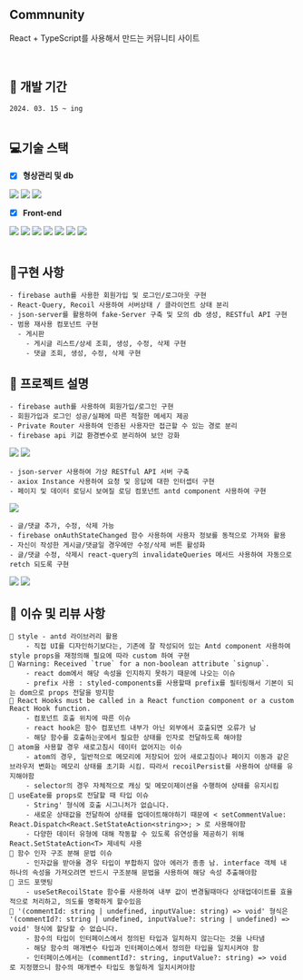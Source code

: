 ## Commnunity

React + TypeScript를 사용해서 만드는 커뮤니티 사이트

<br/>

## 📅 개발 기간

`2024. 03. 15 ~ ing` <br/> <br/>

## 💻기술 스택

-   [x] **형상관리 및 db**

<img src="https://img.shields.io/badge/github-181717?style=for-the-badge&logo=github&logoColor=white"> <img src="https://img.shields.io/badge/git-F05032?style=for-the-badge&logo=git&logoColor=white"> <img src="https://img.shields.io/badge/Json Server-000?style=for-the-badge&logo=JSON&logoColor=white">

-   [x] **Front-end**

<img src="https://img.shields.io/badge/React-61DAFB?style=for-the-badge&logo=React&logoColor=white"/> <img src="https://img.shields.io/badge/TypeScript-3178C6?style=for-the-badge&logo=TypeScript&logoColor=white">
<img src="https://img.shields.io/badge/Vite-646CFF?style=for-the-badge&logo=Vite&logoColor=white"> <img src="https://img.shields.io/badge/React Query-FF4154?style=for-the-badge&logo=React Query&logoColor=white"> <img src="https://img.shields.io/badge/Recoil-3578E5?style=for-the-badge&logo=Recoil&logoColor=white"> <img src="https://img.shields.io/badge/styled components-DB7093?style=for-the-badge&logo=styled components&logoColor=white"/>
<img src="https://img.shields.io/badge/Axios-5A29E4?style=for-the-badge&logo=Axios&logoColor=white"/><br/> <br/>

## 📌구현 사항

```
- firebase auth를 사용한 회원가입 및 로그인/로그아웃 구현
- React-Query, Recoil 사용하여 서버상태 / 클라이언트 상태 분리
- json-server를 활용하여 fake-Server 구축 및 모의 db 생성, RESTful API 구현
- 범용 재사용 컴포넌트 구현
  - 게시판
    - 게시글 리스트/상세 조회, 생성, 수정, 삭제 구현
    - 댓글 조회, 생성, 수정, 삭제 구현
```

## 📜 프로젝트 설명

```
- firebase auth를 사용하여 회원가입/로그인 구현
- 회원가입과 로그인 성공/실패에 따른 적절한 메세지 제공
- Private Router 사용하여 인증된 사용자만 접근할 수 있는 경로 분리
- firebase api 키값 환경변수로 분리하여 보안 강화
```

![](https://github.com/mingnana/community/assets/96216178/d6309e13-ee47-45da-bf5a-e47c1898f88d)
![](https://github.com/mingnana/community/assets/96216178/8e9269ce-0584-4647-af00-ab65cb895708)

```
- json-server 사용하여 가상 RESTful API 서버 구축
- axiox Instance 사용하여 요청 및 응답에 대한 인터셉터 구현
- 페이지 및 데이터 로딩시 보여질 로딩 컴포넌트 antd component 사용하여 구현
```

![](https://github.com/mingnana/community/assets/96216178/94b46c48-e5e1-4d80-b977-4f7206a957cc)

```
- 글/댓글 추가, 수정, 삭제 가능
- firebase onAuthStateChanged 함수 사용하여 사용자 정보를 동적으로 가져와 활용
- 자신이 작성한 게시글/댓글일 경우에만 수정/삭제 버튼 활성화
- 글/댓글 수정, 삭제시 react-query의 invalidateQueries 메서드 사용하여 자동으로 retch 되도록 구현
```

![](https://github.com/mingnana/community/assets/96216178/5e951069-0a44-4930-b52c-630b57e5e32a)
![](https://github.com/mingnana/community/assets/96216178/98e1efee-6fca-48d3-8557-856ebcb0086c)


## 📜 이슈 및 리뷰 사항

```
📌 style - antd 라이브러리 활용
    - 직접 UI를 디자인하기보다는, 기존에 잘 작성되어 있는 Antd component 사용하여 style props을 재정의해 필요에 따라 custom 하여 구현
📌 Warning: Received `true` for a non-boolean attribute `signup`.
    - react dom에서 해당 속성을 인지하지 못하기 때문에 나오는 이슈
    - prefix 사용 : styled-components를 사용할때 prefix를 필터링해서 기본이 되는 dom으로 props 전달을 방지함
📌 React Hooks must be called in a React function component or a custom React Hook function.
    - 컴포넌트 호출 위치에 따른 이슈
    - react hook은 함수 컴포넌트 내부가 아닌 외부에서 호출되면 오류가 남
    - 해당 함수를 호출하는곳에서 필요한 상태를 인자로 전달하도록 해야함
📌 atom을 사용할 경우 새로고침시 데이터 없어지는 이슈
    - atom의 경우, 일반적으로 메모리에 저장되어 있어 새로고침이나 페이지 이동과 같은 브라우저 변화는 메모리 상태를 초기화 시킴. 따라서 recoilPersist를 사용하여 상태를 유지해야함
    - selector의 경우 자체적으로 캐싱 및 메모이제이션을 수행하여 상태를 유지시킴
📌 useEate를 props로 전달할 때 타입 이슈
    - String' 형식에 호출 시그니처가 없습니다.
    - 새로운 상태값을 전달하여 상태를 업데이트해야하기 때문에 < setCommentValue: React.Dispatch<React.SetStateAction<string>>; > 로 사용해야함
    - 다양한 데이터 유형에 대해 작동할 수 있도록 유연성을 제공하기 위해 React.SetStateAction<T> 제네릭 사용
📌 함수 인자 구조 분해 문법 이슈
    - 인자값을 받아올 경우 타입이 부합하지 않아 에러가 종종 남. interface 객체 내 하나의 속성을 가져오려면 반드시 구조분해 문법을 사용하여 해당 속성 추출해야함
📌 코드 포맷팅
    - useSetRecoilState 함수를 사용하여 내부 값이 변경될때마다 상태업데이트를 효율적으로 처리하고, 의도를 명확하게 할수있음
📌 '(commentId: string | undefined, inputValue: string) => void' 형식은 '(commentId?: string | undefined, inputValue?: string | undefined) => void' 형식에 할당할 수 없습니다.
    - 함수의 타입이 인터페이스에서 정의된 타입과 일치하지 않는다는 것을 나타냄
    - 해당 함수의 매개변수 타입과 인터페이스에서 정의한 타입을 일치시켜야 함
    - 인터페이스에서는 (commentId?: string, inputValue?: string) => void
로 지정했으니 함수의 매개변수 타입도 동일하게 일치시켜야함

```
